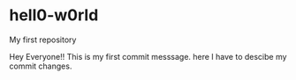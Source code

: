 # hell0-w0rld
My first repository

Hey Everyone!!
This is my first commit messsage.
here I have to descibe my  commit changes.
